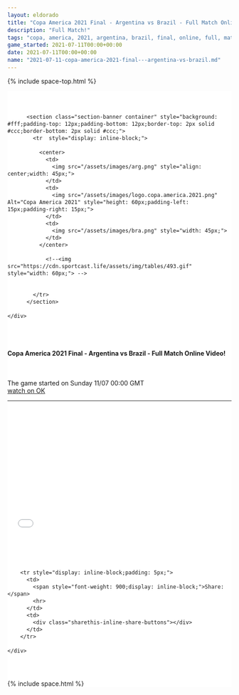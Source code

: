 ```yaml
---
layout: eldorado
title: "Copa America 2021 Final - Argentina vs Brazil - Full Match Online Video!"
description: "Full Match!"
tags: "copa, america, 2021, argentina, brazil, final, online, full, match"
game_started: 2021-07-11T00:00+00:00
date: 2021-07-11T00:00+00:00
name: "2021-07-11-copa-america-2021-final---argentina-vs-brazil.md"
---
```


  {% include space-top.html %}

<style>

  .seccion-banner {
    background-color: #e3dbdb;
    padding: 10px;
  }

  .iframe-container {
    overflow: hidden;
    /* 16:9 aspect ratio */
    padding-top: 56.25%;
    position: relative;
  }

  .iframe-container iframe {
    border: 0;
    height: 100%;
    left: 0;
    position: absolute;
    top: 0;
    width: 100%;
  }

</style>



<div class="container" style="background-color: #fff;padding-top: 35px;">


   <div class="row">
    <div class="col-sm-12" style="background: #fff;">

          <section class="section-banner container" style="background: #fff;padding-top: 12px;padding-bottom: 12px;border-top: 2px solid #ccc;border-bottom: 2px solid #ccc;">
            <tr  style="display: inline-block;">

              <center>
                <td>
                  <img src="/assets/images/arg.png" style="align: center;width: 45px;">
                </td>
                <td>
                  <img src="/assets/images/logo.copa.america.2021.png" Alt="Copa America 2021" style="height: 60px;padding-left: 15px;padding-right: 15px;">
                </td>
                <td>
                  <img src="/assets/images/bra.png" style="width: 45px;">
                </td>
              </center>

                <!--<img src="https://cdn.sportcast.life/assets/img/tables/493.gif" style="width: 60px;"> -->


            </tr>
          </section>

    </div>
  </div>

  <section>
    <div class="container" style="padding-top: 35px;padding-bottom: 35px;">
      <div class="row">
        <h4>Copa America 2021 Final - Argentina vs Brazil - Full Match Online Video!</h4><br>
        <p>The game started on <span>Sunday 11/07 00:00 GMT</span><br>
        <a href="//ok.ru/videoembed/2711695329971">watch on OK</a></p>
        <hr>
        <div class="col-sm-12 iframe-container">
          <iframe src="//ok.ru/videoembed/2711695329971" allowfullscreen></iframe> <!-- <iframe width="560" height="315" src="//ok.ru/videoembed/2685580413619" frameborder="0" allow="autoplay" allowfullscreen></iframe> //ok.ru/videoembed/2683932773043 -->
        </div>
      </div>
    </div>
  </section>


<section>
  <div class="row" style="padding-top: 30px;padding-bottom: 30px;">
    <div class="col-sm-12" style="background-color: #fff;">

        <tr style="display: inline-block;padding: 5px;">
          <td>
            <span style="font-weight: 900;display: inline-block;">Share: </span>
            <hr>
          </td>
          <td>
            <div class="sharethis-inline-share-buttons"></div>
          </td>
        </tr>

    </div>
  </div>
</section>

  {% include space.html %}
